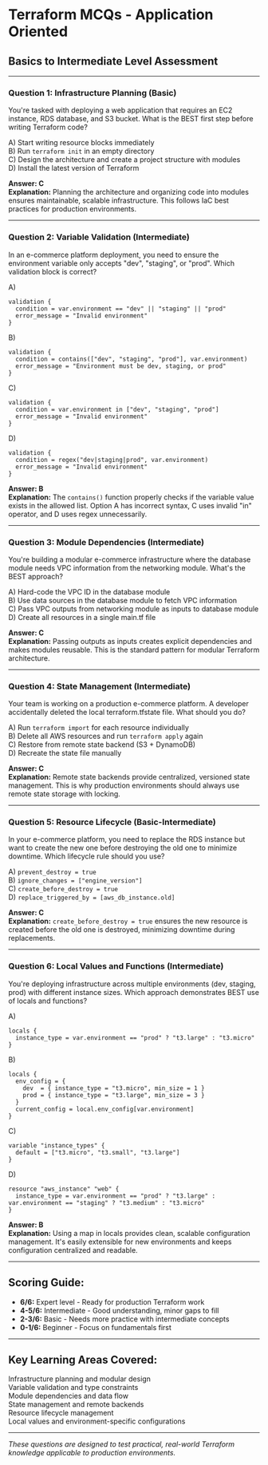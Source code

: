 # Terraform MCQs - Application Oriented
## Basics to Intermediate Level Assessment

---

### Question 1: Infrastructure Planning (Basic)
You're tasked with deploying a web application that requires an EC2 instance, RDS database, and S3 bucket. What is the BEST first step before writing Terraform code?

A) Start writing resource blocks immediately  
B) Run `terraform init` in an empty directory  
C) Design the architecture and create a project structure with modules  
D) Install the latest version of Terraform  

**Answer: C**  
**Explanation:** Planning the architecture and organizing code into modules ensures maintainable, scalable infrastructure. This follows IaC best practices for production environments.

---

### Question 2: Variable Validation (Intermediate)
In an e-commerce platform deployment, you need to ensure the environment variable only accepts "dev", "staging", or "prod". Which validation block is correct?

A) 
```hcl
validation {
  condition = var.environment == "dev" || "staging" || "prod"
  error_message = "Invalid environment"
}
```

B)
```hcl
validation {
  condition = contains(["dev", "staging", "prod"], var.environment)
  error_message = "Environment must be dev, staging, or prod"
}
```

C)
```hcl
validation {
  condition = var.environment in ["dev", "staging", "prod"]
  error_message = "Invalid environment"
}
```

D)
```hcl
validation {
  condition = regex("dev|staging|prod", var.environment)
  error_message = "Invalid environment"
}
```

**Answer: B**  
**Explanation:** The `contains()` function properly checks if the variable value exists in the allowed list. Option A has incorrect syntax, C uses invalid "in" operator, and D uses regex unnecessarily.

---

### Question 3: Module Dependencies (Intermediate)
You're building a modular e-commerce infrastructure where the database module needs VPC information from the networking module. What's the BEST approach?

A) Hard-code the VPC ID in the database module  
B) Use data sources in the database module to fetch VPC information  
C) Pass VPC outputs from networking module as inputs to database module  
D) Create all resources in a single main.tf file  

**Answer: C**  
**Explanation:** Passing outputs as inputs creates explicit dependencies and makes modules reusable. This is the standard pattern for modular Terraform architecture.

---

### Question 4: State Management (Intermediate)
Your team is working on a production e-commerce platform. A developer accidentally deleted the local terraform.tfstate file. What should you do?

A) Run `terraform import` for each resource individually  
B) Delete all AWS resources and run `terraform apply` again  
C) Restore from remote state backend (S3 + DynamoDB)  
D) Recreate the state file manually  

**Answer: C**  
**Explanation:** Remote state backends provide centralized, versioned state management. This is why production environments should always use remote state storage with locking.

---

### Question 5: Resource Lifecycle (Basic-Intermediate)
In your e-commerce platform, you need to replace the RDS instance but want to create the new one before destroying the old one to minimize downtime. Which lifecycle rule should you use?

A) `prevent_destroy = true`  
B) `ignore_changes = ["engine_version"]`  
C) `create_before_destroy = true`  
D) `replace_triggered_by = [aws_db_instance.old]`  

**Answer: C**  
**Explanation:** `create_before_destroy = true` ensures the new resource is created before the old one is destroyed, minimizing downtime during replacements.

---

### Question 6: Local Values and Functions (Intermediate)
You're deploying infrastructure across multiple environments (dev, staging, prod) with different instance sizes. Which approach demonstrates BEST use of locals and functions?

A)
```hcl
locals {
  instance_type = var.environment == "prod" ? "t3.large" : "t3.micro"
}
```

B)
```hcl
locals {
  env_config = {
    dev  = { instance_type = "t3.micro", min_size = 1 }
    prod = { instance_type = "t3.large", min_size = 3 }
  }
  current_config = local.env_config[var.environment]
}
```

C)
```hcl
variable "instance_types" {
  default = ["t3.micro", "t3.small", "t3.large"]
}
```

D)
```hcl
resource "aws_instance" "web" {
  instance_type = var.environment == "prod" ? "t3.large" : var.environment == "staging" ? "t3.medium" : "t3.micro"
}
```

**Answer: B**  
**Explanation:** Using a map in locals provides clean, scalable configuration management. It's easily extensible for new environments and keeps configuration centralized and readable.

---

## Scoring Guide:
- **6/6:** Expert level - Ready for production Terraform work
- **4-5/6:** Intermediate - Good understanding, minor gaps to fill
- **2-3/6:** Basic - Needs more practice with intermediate concepts
- **0-1/6:** Beginner - Focus on fundamentals first

---

## Key Learning Areas Covered:
Infrastructure planning and modular design  
Variable validation and type constraints  
Module dependencies and data flow  
State management and remote backends  
Resource lifecycle management  
Local values and environment-specific configurations  

---

*These questions are designed to test practical, real-world Terraform knowledge applicable to production environments.*